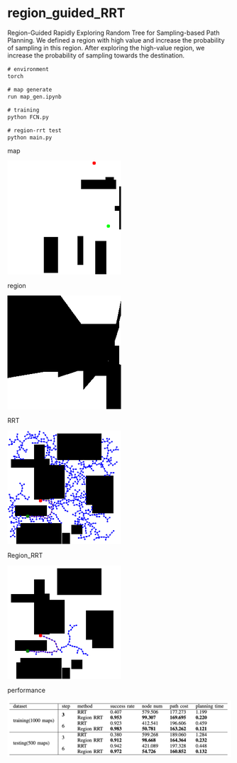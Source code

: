 # region_guided_RRT
Region-Guided Rapidly Exploring Random Tree for Sampling-based Path Planning.
We defined a region with high value
and increase the probability of sampling in this region. After
exploring the high-value region, we increase the probability of
sampling towards the destination.
```
# environment
torch
```

```
# map generate
run map_gen.ipynb
```

```
# training
python FCN.py
```

```
# region-rrt test
python main.py
```
map

![](images/530.png)

region

![](images/530_l.png)

RRT

![](images/0rrt.png)

 Region_RRT

![](images/0region_rrt.png)

performance


![](images/performance.png)
